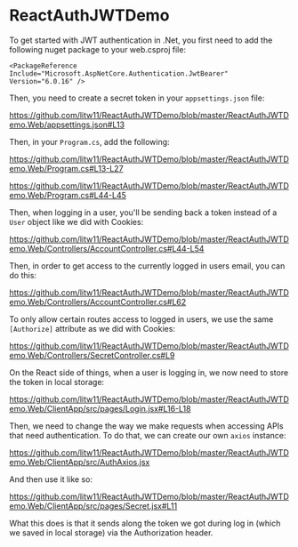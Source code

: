 # ReactAuthJWTDemo

To get started with JWT authentication in .Net, you first need to add the following nuget package to your web.csproj file:

```
<PackageReference Include="Microsoft.AspNetCore.Authentication.JwtBearer" Version="6.0.16" />
```

Then, you need to create a secret token in your `appsettings.json` file:

https://github.com/litw11/ReactAuthJWTDemo/blob/master/ReactAuthJWTDemo.Web/appsettings.json#L13

Then, in your `Program.cs`, add the following:

https://github.com/litw11/ReactAuthJWTDemo/blob/master/ReactAuthJWTDemo.Web/Program.cs#L13-L27

https://github.com/litw11/ReactAuthJWTDemo/blob/master/ReactAuthJWTDemo.Web/Program.cs#L44-L45

Then, when logging in a user, you'll be sending back a token instead of a `User` object like we did with Cookies:

https://github.com/litw11/ReactAuthJWTDemo/blob/master/ReactAuthJWTDemo.Web/Controllers/AccountController.cs#L44-L54

Then, in order to get access to the currently logged in users email, you can do this:

https://github.com/litw11/ReactAuthJWTDemo/blob/master/ReactAuthJWTDemo.Web/Controllers/AccountController.cs#L62

To only allow certain routes access to logged in users, we use the same `[Authorize]` attribute as we did with Cookies:

https://github.com/litw11/ReactAuthJWTDemo/blob/master/ReactAuthJWTDemo.Web/Controllers/SecretController.cs#L9

On the React side of things, when a user is logging in, we now need to store the token in local storage:

https://github.com/litw11/ReactAuthJWTDemo/blob/master/ReactAuthJWTDemo.Web/ClientApp/src/pages/Login.jsx#L16-L18

Then, we need to change the way we make requests when accessing APIs that need authentication. To do that, we can create our own `axios` instance:

https://github.com/litw11/ReactAuthJWTDemo/blob/master/ReactAuthJWTDemo.Web/ClientApp/src/AuthAxios.jsx

And then use it like so:

https://github.com/litw11/ReactAuthJWTDemo/blob/master/ReactAuthJWTDemo.Web/ClientApp/src/pages/Secret.jsx#L11

What this does is that it sends along the token we got during log in (which we saved in local storage) via the Authorization header.
